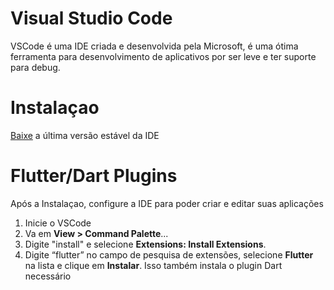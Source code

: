 # Visual Studio Code

VSCode é uma IDE criada e desenvolvida pela Microsoft, é uma ótima ferramenta para desenvolvimento de aplicativos por ser leve e ter suporte para debug.

# Instalaçao

[Baixe](https://code.visualstudio.com/ "Baixe") a última versão estável da IDE

# Flutter/Dart Plugins

Após a Instalaçao, configure a IDE para poder criar e editar suas aplicações

1. Inicie o VSCode
2. Va em **View > Command Palette**...
3. Digite "install" e selecione **Extensions: Install Extensions**.
4. Digite “flutter” no campo de pesquisa de extensões, selecione **Flutter** na lista e clique em **Instalar**. Isso também instala o plugin Dart necessário


